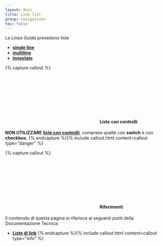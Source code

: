 ```yaml
---
layout: docs
title: Link list
group: navigazione
toc: false
---
```


Le *Linee Guida* prevedono liste
- **[single line](https://italia.github.io/bootstrap-italia/docs/organizzare-i-contenuti/liste/#linea-singola)**
- **[multiline](https://italia.github.io/bootstrap-italia/docs/organizzare-i-contenuti/liste/#multiline-con-icona)**
- **[innestate](https://italia.github.io/bootstrap-italia/docs/organizzare-i-contenuti/liste/#liste-annidate)**

{% capture callout %}
####  <svg class="icon icon-danger icon-lg"><use xlink:href="{{ site.baseurl }}/dist/svg/sprites.svg#it-close-circle"></use></svg> Liste con controlli
**NON UTILIZZARE** **[liste con controlli](https://italia.github.io/bootstrap-italia/docs/organizzare-i-contenuti/liste/#lista-con-controlli)**, comprese quelle con **switch** e con **checkbox**.
{% endcapture %}{% include callout.html content=callout type="danger" %}

{% capture callout %}
####  <svg class="icon icon-info icon-lg"><use xlink:href="{{ site.baseurl }}/dist/svg/sprites.svg#it-info-circle"></use></svg> Riferimenti
Il contenuto di questa pagina si riferisce ai seguenti punti della Documentazione Tecnica:
- **[Liste di link](https://italia.github.io/bootstrap-italia/docs/organizzare-i-contenuti/liste/#liste-per-men%C3%B9-di-navigazione)**
{% endcapture %}{% include callout.html content=callout type="info" %}
